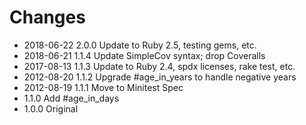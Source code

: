 # Changes

* 2018-06-22 2.0.0 Update to Ruby 2.5, testing gems, etc.
* 2018-06-21 1.1.4 Update SimpleCov syntax; drop Coveralls
* 2017-08-13 1.1.3 Update to Ruby 2.4, spdx licenses, rake test, etc.
* 2012-08-20 1.1.2 Upgrade #age_in_years to handle negative years
* 2012-08-19 1.1.1 Move to Minitest Spec
* 1.1.0 Add #age_in_days
* 1.0.0 Original
